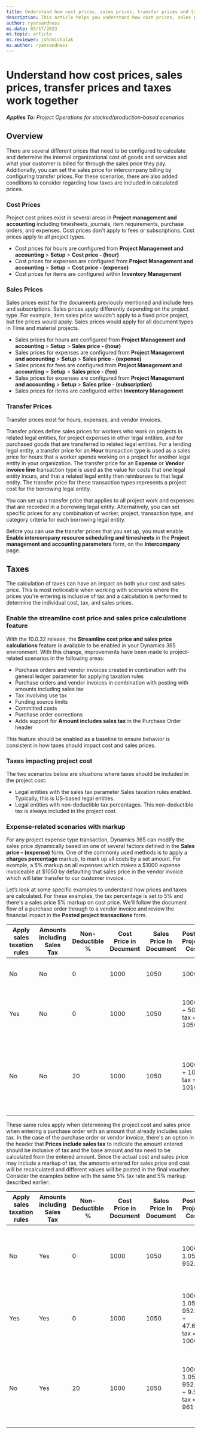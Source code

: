 ```yaml
---
title: Understand how cost prices, sales prices, transfer prices and taxes work together
description: This article helps you understand how cost prices, sales prices, transfer prices and taxes work together.
author: ryansandness
ms.date: 03/17/2023
ms.topic: article
ms.reviewer: johnmichalak
ms.author: ryansandness
---
```


# Understand how cost prices, sales prices, transfer prices and taxes work together

_**Applies To:** Project Operations for stocked/production-based scenarios_

## Overview

There are several different prices that need to be configured to calculate and determine the internal organizational cost of goods and services and what your customer is billed for through the sales price they pay. Additionally, you can set the sales price for intercompany billing by configuring transfer prices. For these scenarios, there are also added conditions to consider regarding how taxes are included in calculated prices.

### Cost Prices

Project cost prices exist in several areas in **Project management and accounting** including timesheets, journals, item requirements, purchase orders, and expenses. Cost prices don't apply to fees or subscriptions. Cost prices apply to all project types. 

- Cost prices for hours are configured from **Project Management and accounting** \> **Setup** \> **Cost price - (hour)**
- Cost prices for expenses are configured from **Project Management and accounting** \> **Setup** \> **Cost price - (expense)**
- Cost prices for items are configured within **Inventory Management** 

### Sales Prices

Sales prices exist for the documents previously mentioned and include fees and subscriptions. Sales prices apply differently depending on the project type. For example, item sales price wouldn't apply to a fixed price project, but fee prices would apply. Sales prices would apply for all document types in Time and material projects.

- Sales prices for hours are configured from **Project Management and accounting** \> **Setup** \> **Sales price - (hour)**
- Sales prices for expenses are configured from **Project Management and accounting** \> **Setup** \> **Sales price - (expense)**
- Sales prices for fees are configured from **Project Management and accounting** \> **Setup** \> **Sales price - (fee)**
- Sales prices for expenses are configured from **Project Management and accounting** \> **Setup** \> **Sales price - (subscription)**
- Sales prices for items are configured within **Inventory Management**

### Transfer Prices

Transfer prices exist for hours, expenses, and vendor invoices.

Transfer prices define sales prices for workers who work on projects in related legal entities, for project expenses in other legal entities, and for purchased goods that are transferred to related legal entities. For a lending legal entity, a transfer price for an **Hour** transaction type is used as a sales price for hours that a worker spends working on a project for another legal entity in your organization. The transfer price for an **Expense** or **Vendor invoice line** transaction type is used as the value for costs that one legal entity incurs, and that a related legal entity then reimburses to that legal entity. The transfer price for these transaction types represents a project cost for the borrowing legal entity.

You can set up a transfer price that applies to all project work and expenses that are recorded in a borrowing legal entity. Alternatively, you can set specific prices for any combination of worker, project, transaction type, and category criteria for each borrowing legal entity.

Before you can use the transfer prices that you set up, you must enable **Enable intercompany resource scheduling and timesheets** in the **Project management and accounting parameters** form, on the **Intercompany** page.

## Taxes

The calculation of taxes can have an impact on both your cost and sales price. This is most noticeable when working with scenarios where the prices you're entering is inclusive of tax and a calculation is performed to determine the individual cost, tax, and sales prices.

### Enable the streamline cost price and sales price calculations feature
With the 10.0.32 release, the **Streamline cost price and sales price calculations** feature is available to be enabled in your Dynamics 365 environment. With this change, improvements have been made to project-related scenarios in the following areas:

- Purchase orders and vendor invoices created in combination with the general ledger parameter for applying taxation rules
- Purchase orders and vendor invoices in combination with posting with amounts including sales tax
- Tax involving use tax
- Funding source limits
- Committed costs
- Purchase order corrections
- Adds support for **Amount includes sales tax** in the Purchase Order header

This feature should be enabled as a baseline to ensure behavior is consistent in how taxes should impact cost and sales prices.

### Taxes impacting project cost
The two scenarios below are situations where taxes should be included in the project cost:

- Legal entities with the sales tax parameter Sales taxation rules enabled. Typically, this is US-based legal entities. 
- Legal entities with non-deductible tax percentages. This non-deductible tax is always included in the project cost.

### Expense-related scenarios with markup
For any project expense type transaction, Dynamics 365 can modify the sales price dynamically based on one of several factors defined in the **Sales price – (expense)** form. One of the commonly used methods is to apply a **charges percentage** markup, to mark up all costs by a set amount. For example, a 5% markup on all expenses which makes a $1000 expense invoiceable at $1050 by defaulting that sales price in the vendor invoice which will later transfer to our customer invoice.

Let’s look at some specific examples to understand how prices and taxes are calculated. For these examples, the tax percentage is set to 5% and there's a sales price 5% markup on cost price. We'll follow the document flow of a purchase order through to a vendor invoice and review the financial impact in the **Posted project transactions** form.

|Apply sales taxation rules|Amounts including Sales Tax|Non-Deductible %|Cost Price in Document|Sales Price In Document|Posted Project Cost|Posted Project Sales Price|Notes|
|---|---|--|---|---|---|---|---|
|No |No |0 |1000|1050|1000|1000 x 1.05 markup = 1050|   |
|Yes|No |0 |1000|1050|1000 + 50 tax = 1050          |1000 x 1.05 markup x 1.05 tax = 1102.50|   |
|No |No |20|1000|1050|1000 + 10 tax = 1010          |1000 x 1.05 markup x 1.01 tax = 1060.50|5% tax multiplied by 20% non-deductible = 1%. <br> 20% of 50 tax amount = 10   |

These same rules apply when determining the project cost and sales price when entering a purchase order with an amount that already includes sales tax. In the case of the purchase order or vendor invoice, there's an option in the header that **Prices include sales tax** to indicate the amount entered should be inclusive of tax and the base amount and tax need to be calculated from the entered amount. Since the actual cost and sales price may include a markup of tax, the amounts entered for sales price and cost will be recalculated and different values will be posted in the final voucher. Consider the examples below with the same 5% tax rate and 5% markup described earlier:

|Apply sales taxation rules|Amounts including Sales Tax|Non-Deductible %|Cost Price in Document|Sales Price In Document|Posted Project Cost|Posted Project Sales Price|Notes|
|---|---|--|---|---|---|---|---|
|No |Yes|0 |1000|1050|1000 / 1.05 = 952.38|952.38 x 1.05 markup = 1000|Divide the original amount by 1 + tax rate for cost without tax|
|Yes|Yes|0 |1000|1050|1000 / 1.05 = 952.38 + 47.62 tax = 1000|952.38 x 1.05 markup x 1.05 tax = 1050|Divide the original amount by 1 + tax rate for cost without tax|
|No |Yes|20|1000|1050|1000 / 1.05 = 952.38 + 9.52 tax = 961|952.38 x 1.05 markup x 1.01 tax = 1010|5% tax multiplied by 20% non-deductible = 1%. 20% of 47.62 tax amount = 9.52
